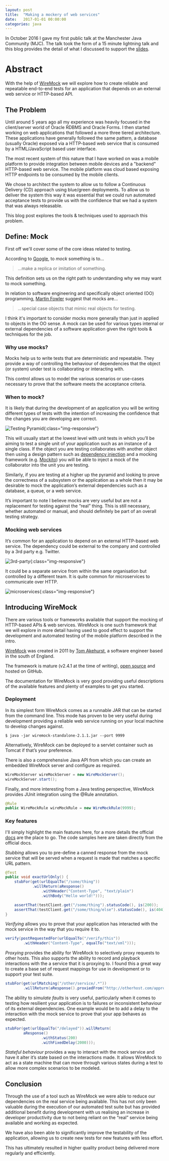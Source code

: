 ```yaml
---
layout: post
title:  "Making a mockery of web services"
date:   2017-01-01 00:00:00
categories: java
---
```

In October 2016 I gave my first public talk at the Manchester Java Community (MJC). The talk took the form of a 15 minute lightning talk and this blog provides the detail of what I discussed to support the [slides](https://speakerdeck.com/nickebbitt/making-a-mockery-of-web-services).

# Abstract

With the help of [WireMock](http://wiremock.org/) we will explore how to create reliable and repeatable end-to-end tests for an application that depends on an external web service or HTTP-based API.

## The Problem

Until around 5 years ago all my experience was heavily focused in the client/server world of Oracle RDBMS and Oracle Forms. I then started working on web applications that followed a more three tiered architecture. These applications have generally followed the same pattern, a database (usually Oracle) exposed via a HTTP-based web service that is consumed by a HTML/JavaScript based user interface.

The most recent system of this nature that I have worked on was a mobile platform to provide integration between mobile devices and a "backend" HTTP-based web service. The mobile platform was cloud based exposing HTTP endpoints to be consumed by the mobile clients.

We chose to architect the system to allow us to follow a Continuous Delivery (CD) approach using blue/green deployments. To allow us to deliver the system this way it was essential that we could run automated acceptance tests to provide us with the confidence that we had a system that was always releasable.

This blog post explores the tools & techniques used to approach this problem.

## Define: Mock

First off we'll cover some of the core ideas related to testing.

According to [Google](https://www.google.co.uk/webhp?sourceid=chrome-instant&ion=1&espv=2&ie=UTF-8#q=define%3A%20mock), to _mock_ something is to...

>  ...make a replica or imitation of something.

This definition sets us on the right path to understanding why we may want to mock something.

In relation to software engineering and specifically object oriented (OO) programming, [Martin Fowler](http://martinfowler.com/articles/mocksArentStubs.html) suggest that mocks are...

> ...special case objects that mimic real objects for testing.

I think it's important to consider mocks more generally than just in applied to objects in the OO sense. A mock can be used for various types internal or external dependencies of a software application given the right tools & techniques for the job.

### Why use mocks?

Mocks help us to write tests that are deterministic and repeatable. They provide a way of controlling the behaviour of dependencies that the object (or system) under test is collaborating or interacting with.

This control allows us to model the various scenarios or use-cases necessary to prove that the software meets the acceptance criteria.

### When to mock?

It is likely that during the development of an application you will be writing different types of tests with the intention of increasing the confidence that the changes you are developing are correct.

![Testing Pyramid](/assets/wiremock/testing-pyramid.png){:class="img-responsive"}

This will usually start at the lowest level with unit tests in which you’ll be aiming to test a single unit of your application such as an instance of a single class. If the object you are testing collaborates with another object then using a design pattern such as [dependency injection](https://en.wikipedia.org/wiki/Dependency_injection) and a mocking framework (e.g. [Mockito](http://site.mockito.org/)) you will be able to inject a mock of the collaborator into the unit you are testing.

Similarly, if you are testing at a higher up the pyramid and looking to prove the correctness of a subsystem or the application as a whole then it may be desirable to mock the application’s external dependencies such as a database, a queue, or a web service.

It’s important to note I believe mocks are very useful but are not a replacement for testing against the “real” thing. This is still necessary, whether automated or manual, and should definitely be part of an overall testing strategy.

### Mocking web services

It’s common for an application to depend on an external HTTP-based web service. The dependency could be external to the company and controlled by a 3rd party e.g. Twitter.

![3rd-party](/assets/wiremock/3rd-party.png){:class="img-responsive"}

It could be a separate service from within the same organisation but controlled by a different team. It is quite common for microservices to communicate over HTTP.

![microservices](/assets/wiremock/microservices.png){:class="img-responsive"}

## Introducing WireMock

There are various tools or frameworks available that support the mocking of HTTP-based APIs & web services. WireMock is one such framework that we will explore in more detail having used to good effect to support the development and automated testing of the mobile platform described in the intro.

[WireMock](http://wiremock.org/) was created in 2011 by [Tom Akehurst](http://www.tomakehurst.com/about/), a software engineer based in the south of England.

The framework is mature (v2.4.1 at the time of writing), [open source](https://github.com/tomakehurst/wiremock) and hosted on GitHub.

The documentation for WireMock is very good providing useful descriptions of the available features and plenty of examples to get you started.

### Deployment

In its simplest form WireMock comes as a runnable JAR that can be started from the command line. This mode has proven to be very useful during development providing a reliable web service running on your local machine to develop changes against.

```
$ java -jar wiremock-standalone-2.1.1.jar --port 9999
```

Alternatively, WireMock can be deployed to a servlet container such as Tomcat if that’s your preference.

There is also a comprehensive Java API from which you can create an embedded WireMock server and configure as required.

```java
WireMockServer wireMockServer = new WireMockServer();
wireMockServer.start();
```

Finally, and more interesting from a Java testing perspective, WireMock provides JUnit integration using the @Rule annotation.

```java
@Rule
public WireMockRule wireMockRule = new WireMockRule(9999);
```

### Key features

I'll simply highlight the main features here, for a more details the official [docs](http://wiremock.org/docs/) are the place to go. The code samples here are taken directly from the official docs.

_Stubbing_ allows you to pre-define a canned response from the mock service that will be served when a request is made that matches a specific URL pattern.

```java
@Test
public void exactUrlOnly() {
    stubFor(get(urlEqualTo("/some/thing"))
            .willReturn(aResponse()
                .withHeader("Content-Type", "text/plain")
                .withBody("Hello world!")));

    assertThat(testClient.get("/some/thing").statusCode(), is(200));
    assertThat(testClient.get("/some/thing/else").statusCode(), is(404));
}
```

_Verifying_ allows you to prove that your application has interacted with the mock service in the way that you require it to.

```java
verify(postRequestedFor(urlEqualTo("/verify/this"))
        .withHeader("Content-Type", equalTo("text/xml")));
```

_Proxying_ provides the ability for WireMock to selectively proxy requests to other hosts. This also supports the ability to record and playback interactions with the a service that it is proxying to. I found this a great way to create a base set of request mappings for use in development or to support your test suite.

```java
stubFor(get(urlMatching("/other/service/.*"))
        .willReturn(aResponse().proxiedFrom("http://otherhost.com/approot")));
```

The ability to _simulate faults_ is very useful, particularly when it comes to testing how resilient your application is to failures or inconsistent behaviour of its external dependencies. One example would be to add a delay to the interaction with the mock service to prove that your app behaves as expected.

```java
stubFor(get(urlEqualTo("/delayed")).willReturn(
        aResponse()
                .withStatus(200)
                .withFixedDelay(2000)));
```                

_Stateful behaviour_ provides a way to interact with the mock service and have it alter it’s state based on the interactions made. It allows WireMock to act as a state machine that can move through various states during a test to allow more complex scenarios to be modeled.

## Conclusion

Through the use of a tool such as WireMock we were able to reduce our dependencies on the real service being available. This has not only been valuable during the execution of our automated test suite but has provided additional benefit during development with us realising an increase in developer productivity due to not being reliant on the “real” service being available and working as expected.

We have also been able to significantly improve the testability of the application, allowing us to create new tests for new features with less effort.

This has ultimately resulted in higher quality product being delivered more regularly and efficiently.

